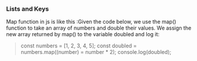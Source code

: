 ### Lists and Keys

Map function in js is like this :Given the code below, we use the map() function to take an array of numbers and double their values. We assign the new array returned by map() to the variable doubled and log it:

> const numbers = [1, 2, 3, 4, 5];
const doubled = numbers.map((number) = number * 2);
console.log(doubled);


